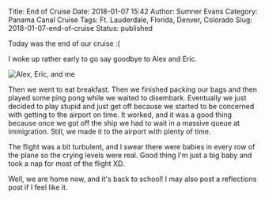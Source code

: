 Title: End of Cruise
Date: 2018-01-07 15:42
Author: Sumner Evans
Category: Panama Canal Cruise
Tags: Ft. Lauderdale, Florida, Denver, Colorado
Slug: 2018-01-07-end-of-cruise
Status: published

Today was the end of our cruise :(

I woke up rather early to go say goodbye to Alex and Eric.

![Alex, Eric, and me]({filename}/images/panama-canal-cruise/alex-eric.jpg)

Then we went to eat breakfast. Then we finished packing our bags and then played
some ping pong while we waited to disembark. Eventually we just decided to play
stupid and just get off because we started to be concerned with getting to the
airport on time.  It worked, and it was a good thing because once we got off the
ship we had to wait in a massive queue at immigration. Still, we made it to the
airport with plenty of time.

The flight was a bit turbulent, and I swear there were babies in every row of
the plane so the crying levels were real. Good thing I'm just a big baby and
took a nap for most of the flight XD.

Well, we are home now, and it's back to school! I may also post a reflections
post if I feel like it.
